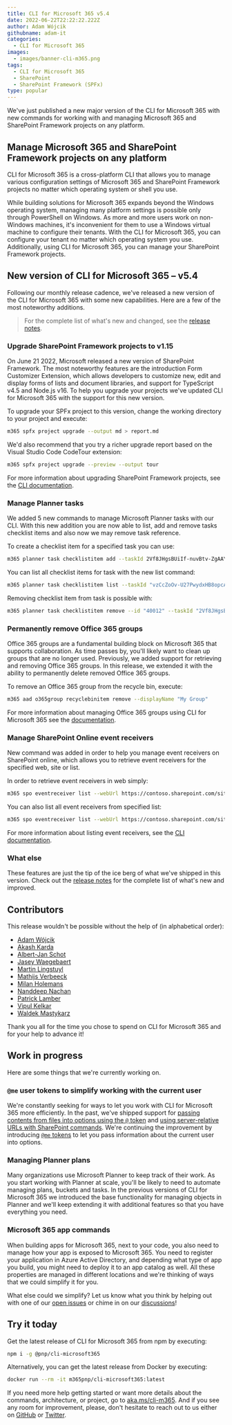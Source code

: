 ```yaml
---
title: CLI for Microsoft 365 v5.4
date: 2022-06-22T22:22:22.222Z
author: Adam Wójcik
githubname: adam-it
categories:
  - CLI for Microsoft 365
images:
  - images/banner-cli-m365.png
tags:
  - CLI for Microsoft 365
  - SharePoint
  - SharePoint Framework (SPFx)
type: popular
---
```


We've just published a new major version of the CLI for Microsoft 365 with new commands for working with and managing Microsoft 365 and SharePoint Framework projects on any platform.

## Manage Microsoft 365 and SharePoint Framework projects on any platform

CLI for Microsoft 365 is a cross-platform CLI that allows you to manage various configuration settings of Microsoft 365 and SharePoint Framework projects no matter which operating system or shell you use.

While building solutions for Microsoft 365 expands beyond the Windows operating system, managing many platform settings is possible only through PowerShell on Windows. As more and more users work on non-Windows machines, it's inconvenient for them to use a Windows virtual machine to configure their tenants. With the CLI for Microsoft 365, you can configure your tenant no matter which operating system you use. Additionally, using CLI for Microsoft 365, you can manage your SharePoint Framework projects.

## New version of CLI for Microsoft 365 – v5.4

Following our monthly release cadence, we've released a new version of the CLI for Microsoft 365 with some new capabilities. Here are a few of the most noteworthy additions.

> For the complete list of what's new and changed, see the [release notes](https://pnp.github.io/cli-microsoft365/about/release-notes/#v540).

### Upgrade SharePoint Framework projects to v1.15

On June 21 2022, Microsoft released a new version of SharePoint Framework. The most noteworthy features are the introduction Form Customizer Extension, which allows developers to customize new, edit and display forms of lists and document libraries, and support for TypeScript v4.5 and Node.js v16. To help you upgrade your projects we've updated CLI for Microsoft 365 with the support for this new version.

To upgrade your SPFx project to this version, change the working directory to your project and execute:

```bash
m365 spfx project upgrade --output md > report.md
```

We'd also recommend that you try a richer upgrade report based on the Visual Studio Code CodeTour extension:

```bash
m365 spfx project upgrade --preview --output tour
```

For more information about upgrading SharePoint Framework projects, see the [CLI documentation](https://pnp.github.io/cli-microsoft365/cmd/spfx/project/project-upgrade/).

### Manage Planner tasks

We added 5 new commands to manage Microsoft Planner tasks with our CLI. With this new addition you are now able to list, add and remove tasks checklist items and also now we may remove task reference.

To create a checklist item for a specified task you can use:

```sh
m365 planner task checklistitem add --taskId 2Vf8JHgsBUiIf-nuvBtv-ZgAAYw2 --title "My checklist item"
```

You can list all checklist items for task with the new list command:

```sh
m365 planner task checklistitem list --taskId "vzCcZoOv-U27PwydxHB8opcADJo-"
```

Removing checklist item from task is possible with:

```sh
m365 planner task checklistitem remove --id "40012" --taskId "2Vf8JHgsBUiIf-nuvBtv-ZgAAYw2" 
```

### Permanently remove Office 365 groups

Office 365 groups are a fundamental building block on Microsoft 365 that supports collaboration. As time passes by, you'll likely want to clean up groups that are no longer used. Previously, we added support for retrieving and removing Office 365 groups. In this release, we extended it with the ability to permanently delete removed Office 365 groups.

To remove an Office 365 group from the recycle bin, execute:

```sh
m365 aad o365group recyclebinitem remove --displayName "My Group"
```

For more information about managing Office 365 groups using CLI for Microsoft 365 see the [documentation](https://pnp.github.io/cli-microsoft365/cmd/aad/o365group/o365group-recyclebinitem-remove/).

### Manage SharePoint Online event receivers

New command was added in order to help you manage event receivers on SharePoint online, which allows you to retrieve event receivers for the specified web, site or list.

In order to retrieve event receivers in web simply:

```sh
m365 spo eventreceiver list --webUrl https://contoso.sharepoint.com/sites/contoso-sales
```

You can also list all event receivers from specified list:

```sh
m365 spo eventreceiver list --webUrl https://contoso.sharepoint.com/sites/contoso-sales --listUrl '/sites/contoso-sales/lists/Events'
```

For more information about listing event receivers, see the [CLI documentation](https://pnp.github.io/cli-microsoft365/cmd/spo/eventreceiver/eventreceiver-list/).

### What else

These features are just the tip of the ice berg of what we've shipped in this version. Check out the [release notes](https://pnp.github.io/cli-microsoft365/about/release-notes/#v540) for the complete list of what's new and improved.

## Contributors

This release wouldn't be possible without the help of (in alphabetical order):

- [Adam Wójcik](https://github.com/Adam-it)
- [Akash Karda](https://github.com/akashkarda)
- [Albert-Jan Schot](https://github.com/appieschot)
- [Jasey Waegebaert](https://github.com/Jwaegebaert)
- [Martin Lingstuyl](https://github.com/martinlingstuyl)
- [Mathijs Verbeeck](https://github.com/MathijsVerbeeck)
- [Milan Holemans](https://github.com/milanholemans)
- [Nanddeep Nachan](https://github.com/nanddeepn)
- [Patrick Lamber](https://github.com/plamber)
- [Vipul Kelkar](https://github.com/vipulkelkar)
- [Waldek Mastykarz](https://github.com/waldekmastykarz)

Thank you all for the time you chose to spend on CLI for Microsoft 365 and for your help to advance it!

## Work in progress

Here are some things that we're currently working on.

### `@me` user tokens to simplify working with the current user

We're constantly seeking for ways to let you work with CLI for Microsoft 365 more efficiently. In the past, we've shipped support for [passing contents from files into options using the `@` token](https://pnp.github.io/cli-microsoft365/user-guide/using-cli/#passing-complex-content-into-cli-options) and [using server-relative URLs with SharePoint commands](https://pnp.github.io/cli-microsoft365/user-guide/using-cli/#working-with-sharepoint-urls-in-spo-commands). We're continuing the improvement by introducing [`@me` tokens](https://github.com/pnp/cli-microsoft365/issues/3056) to let you pass information about the current user into options.

### Managing Planner plans

Many organizations use Microsoft Planner to keep track of their work. As you start working with Planner at scale, you'll be likely to need to automate managing plans, buckets and tasks. In the previous versions of CLI for Microsoft 365 we introduced the base functionality for managing objects in Planner and we'll keep extending it with additional features so that you have everything you need.

### Microsoft 365 app commands

When building apps for Microsoft 365, next to your code, you also need to manage how your app is exposed to Microsoft 365. You need to register your application in Azure Active Directory, and depending what type of app you build, you might need to deploy it to an app catalog as well. All these properties are managed in different locations and we're thinking of ways that we could simplify it for you.

What else could we simplify? Let us know what you think by helping out with one of our [open issues](https://github.com/pnp/cli-microsoft365/issues) or chime in on our [discussions](https://github.com/pnp/cli-microsoft365/discussions)!

## Try it today

Get the latest release of CLI for Microsoft 365 from npm by executing:

```bash
npm i -g @pnp/cli-microsoft365
```

Alternatively, you can get the latest release from Docker by executing:

```bash
docker run --rm -it m365pnp/cli-microsoft365:latest
```

If you need more help getting started or want more details about the commands, architecture, or project, go to [aka.ms/cli-m365](https://aka.ms/cli-m365). And if you see any room for improvement, please, don't hesitate to reach out to us either on [GitHub](https://github.com/pnp/cli-microsoft365/discussions) or [Twitter](https://twitter.com/climicrosoft365).
